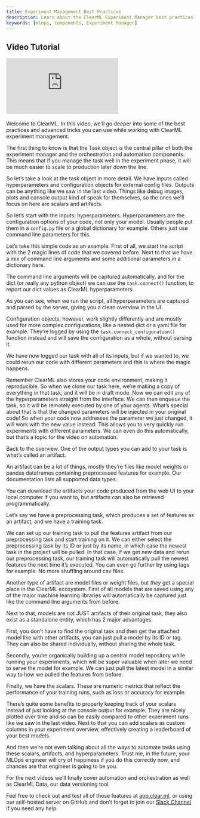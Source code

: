 ```yaml
---
title: Experiment Management Best Practices
description: Learn about the ClearML Experiment Manager best practices.
keywords: [mlops, components, Experiment Manager]
---
```



## Video Tutorial

<div style={{position: 'relative', overflow: 'hidden', width: '100%', paddingTop: '56.25%' }} >
<iframe style={{position: 'absolute', top: '0', left: '0', bottom: '0', right: '0', width: '100%', height: '100%'}} 
        src="https://www.youtube.com/embed/kyOfwVg05EM?rel=0" 
        title="YouTube video player" 
        frameborder="0" 
        allow="accelerometer; autoplay; clipboard-write; encrypted-media; gyroscope; picture-in-picture; fullscreen" 
        allowfullscreen>
</iframe>
</div>

<br/>

<Collapsible type="info" title="Video Transcript">
Welcome to ClearML. In this video, we’ll go deeper into some of the best practices and advanced tricks you can use while working with ClearML experiment management.

The first thing to know is that the Task object is the central pillar of both the experiment manager and the orchestration and automation components. This means that if you manage the task well in the experiment phase, it will be much easier to scale to production later down the line. 

So let’s take a look at the task object in more detail. We have inputs called hyperparameters and configuration objects for external config files. Outputs can be anything like we saw in the last video. Things like debug images, plots and console output kind of speak for themselves, so the ones we’ll focus on here are scalars and artifacts.

So let’s start with the inputs: hyperparameters. Hyperparameters are the configuration options of your code, not only your model. Usually people put them in a `config.py` file or a global dictionary for example. Others just use command line parameters for this. 

Let’s take this simple code as an example. First of all, we start the script with the 2 magic lines of code that we covered before. Next to that we have a mix of command line arguments and some additional parameters in a dictionary here. 

The command line arguments will be captured automatically, and for the dict (or really any python object) we can use the `task.connect()` function, to report our dict values as ClearML hyperparameters. 

As you can see, when we run the script, all hyperparameters are captured and parsed by the server, giving you a clean overview in the UI.

Configuration objects, however, work slightly differently and are mostly used for more complex configurations, like a nested dict or a yaml file for example. They’re logged by using the `task.connect_configuration()` function instead and will save the configuration as a whole, without parsing it.

We have now logged our task with all of its inputs, but if we wanted to, we could rerun our code with different parameters and this is where the magic happens.

Remember ClearML also stores your code environment, making it reproducible. So when we clone our task here, we’re making a copy of everything in that task, and it will be in draft mode. Now we can edit any of the hyperparameters straight from the interface. We can then enqueue the task, so it will be remotely executed by one of your agents. What’s special about that is that the changed parameters will be injected in your original code! So when your code now addresses the parameter we just changed, it will work with the new value instead. This allows you to very quickly run experiments with different parameters. We can even do this automatically, but that’s a topic for the video on automation.

Back to the overview. One of the output types you can add to your task is what’s called an artifact.

An artifact can be a lot of things, mostly they’re files like model weights or pandas dataframes containing preprocessed features for example. Our documentation lists all supported data types.

You can download the artifacts your code produced from the web UI to your local computer if you want to, but artifacts can also be retrieved programmatically.

Let’s say we have a preprocessing task, which produces a set of features as an artifact, and we have a training task.

We can set up our training task to pull the features artifact from our preprocessing task and start training on it. We can either select the preprocessing task by its ID or just by its name, in which case the newest task in the project will be pulled. In that case, if we get new data and rerun our preprocessing task, our training task will automatically pull the newest features the next time it’s executed. You can even go further by using tags for example. No more shuffling around csv files.

Another type of artifact are model files or weight files, but *they* get a special place in the ClearML ecosystem. First of all models that are saved using any of the major machine learning libraries will automatically be captured just like the command line arguments from before.

Next to that, models are not JUST artifacts of their original task, they also exist as a standalone entity, which has 2 major advantages.

First, you don’t have to find the original task and then get the attached model like with other artifacts, you can just pull a model by its ID or tag. They can also be shared individually, without sharing the whole task.

Secondly, you’re organically building up a central model repository while running your experiments, which will be super valuable when later we need to serve the model for example. We can just pull the latest model in a similar way to how we pulled the features from before.

Finally, we have the scalars. These are numeric metrics that reflect the performance of your training runs, such as loss or accuracy for example.

There’s quite some benefits to properly keeping track of your scalars instead of just looking at the console output for example. They are nicely plotted over time and so can be easily compared to other experiment runs like we saw in the last video. Next to that you can add scalars as custom columns in your experiment overview, effectively creating a leaderboard of your best models.

And then we’re not even talking about all the ways to automate tasks using these scalars, artifacts, and hyperparameters. Trust me, in the future, your MLOps engineer will cry of happiness if you do this correctly now, and chances are that engineer is going to be you.

For the next videos we’ll finally cover automation and orchestration as well as ClearML Data, our data versioning tool.

Feel free to check out and test all of these features at [app.clear.ml](https://app.clear.ml), or using our self-hosted server on GitHub and don’t forget to join our [Slack Channel](https://join.slack.com/t/clearml/shared_invite/zt-1rp61f0cg-Bu_7UlETQrvHHjw~hEBh5A) if you need any help.

</Collapsible>

